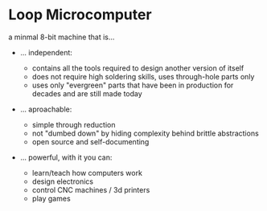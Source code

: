 # Loop Microcomputer
a minmal 8-bit machine that is...

- ... independent:
    - contains all the tools required to design another version of itself
    - does not require high soldering skills, uses through-hole parts only
    - uses only "evergreen" parts that have been in production for decades and are still made today

- ... aproachable:
    - simple through reduction
    - not "dumbed down" by hiding complexity behind brittle abstractions
    - open source and self-documenting

- ... powerful, with it you can:
    - learn/teach how computers work
    - design electronics
    - control CNC machines / 3d printers
    - play games
